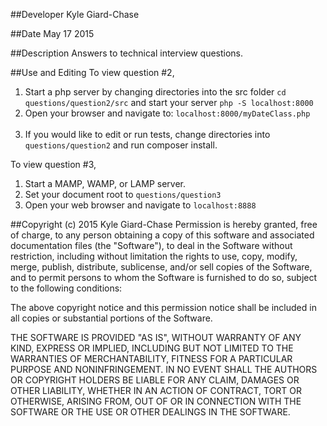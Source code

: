 ##Developer
Kyle Giard-Chase

##Date
May 17 2015

##Description
Answers to technical interview questions.


##Use and Editing
To view question #2,<br>
1. Start a php server by changing directories into the src folder `cd questions/question2/src`
and start your server `php -S localhost:8000`<br>
2. Open your browser and navigate to: `localhost:8000/myDateClass.php`<br><br>
3. If you would like to edit or run tests, change directories into `questions/question2` and run composer install.

To view question #3,<br>
1. Start a MAMP, WAMP, or LAMP server.
2. Set your document root to `questions/question3`
3. Open your web browser and navigate to `localhost:8888`

##Copyright (c) 2015 Kyle Giard-Chase
Permission is hereby granted, free of charge, to any person obtaining a copy
of this software and associated documentation files (the "Software"), to deal
in the Software without restriction, including without limitation the rights
to use, copy, modify, merge, publish, distribute, sublicense, and/or sell
copies of the Software, and to permit persons to whom the Software is
furnished to do so, subject to the following conditions:

The above copyright notice and this permission notice shall be included in
all copies or substantial portions of the Software.

THE SOFTWARE IS PROVIDED "AS IS", WITHOUT WARRANTY OF ANY KIND, EXPRESS OR
IMPLIED, INCLUDING BUT NOT LIMITED TO THE WARRANTIES OF MERCHANTABILITY,
FITNESS FOR A PARTICULAR PURPOSE AND NONINFRINGEMENT. IN NO EVENT SHALL THE
AUTHORS OR COPYRIGHT HOLDERS BE LIABLE FOR ANY CLAIM, DAMAGES OR OTHER
LIABILITY, WHETHER IN AN ACTION OF CONTRACT, TORT OR OTHERWISE, ARISING FROM,
OUT OF OR IN CONNECTION WITH THE SOFTWARE OR THE USE OR OTHER DEALINGS IN
THE SOFTWARE.
